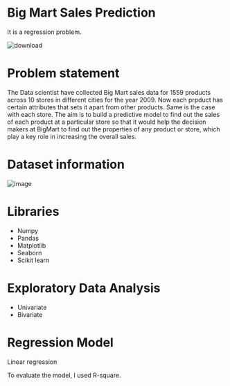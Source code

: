 # Big Mart Sales Prediction
It is a regression problem.

![download](https://user-images.githubusercontent.com/81958811/127280667-d738c1fe-171f-4c5b-944b-0459121b86aa.jpg)

# Problem statement
The Data scientist have collected Big Mart sales data for 1559 products across 10 stores in different cities for the year 2009. 
Now each prpduct has certain attributes that sets it apart from other products. Same is the case with each store.
The aim is to build a predictive model to find out the sales of each product at a particular store so that it would help the decision makers
at BigMart to find out the properties of any product or store, which play a key role in increasing the overall sales.

# Dataset information


![image](https://user-images.githubusercontent.com/81958811/120890515-c9185400-c620-11eb-9594-4e4b847208c8.png)

# Libraries
* Numpy
* Pandas
* Matplotlib
* Seaborn
* Scikit learn

# Exploratory Data Analysis
* Univariate
* Bivariate

# Regression Model
 Linear regression
                    
 To evaluate the model, I used R-square.
